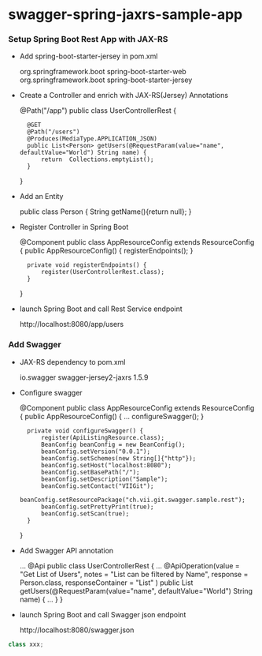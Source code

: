 # swagger-spring-jaxrs-sample-app


### Setup Spring Boot Rest App with JAX-RS

* Add spring-boot-starter-jersey in pom.xml

	<dependencies>
		<dependency>
			<groupId>org.springframework.boot</groupId>
			<artifactId>spring-boot-starter-web</artifactId>
		</dependency>
		<!-- JAX-RS --> 
		<dependency>
			<groupId>org.springframework.boot</groupId>
			<artifactId>spring-boot-starter-jersey</artifactId>
		</dependency>
	</dependencies>

* Create a Controller and enrich with JAX-RS(Jersey) Annotations

	@Path("/app")
	public class UserControllerRest {
	
		@GET
		@Path("/users")
		@Produces(MediaType.APPLICATION_JSON)
	    public List<Person> getUsers(@RequestParam(value="name", defaultValue="World") String name) {
        	return  Collections.emptyList(); 
    	}
	}

* Add an Entity

	public class Person {
		String getName(){return null};
	}

* Register Controller in Spring Boot

	@Component
	public class AppResourceConfig extends ResourceConfig {
    	public AppResourceConfig() {
        	registerEndpoints();
	    }
	
    	private void registerEndpoints() {
    		register(UserControllerRest.class);
	    }
    }

* launch Spring Boot and call Rest Service endpoint

	http://localhost:8080/app/users

### Add Swagger 

* JAX-RS dependency to pom.xml  

	<dependency>
		<groupId>io.swagger</groupId>
		<artifactId>swagger-jersey2-jaxrs</artifactId>
		<version>1.5.9</version>
	</dependency>

* Configure swagger

	@Component
	public class AppResourceConfig extends ResourceConfig {
    	public AppResourceConfig() {
        	...
        	configureSwagger();
    	}

    	private void configureSwagger() {
        	register(ApiListingResource.class);
        	BeanConfig beanConfig = new BeanConfig();
        	beanConfig.setVersion("0.0.1");
        	beanConfig.setSchemes(new String[]{"http"});
        	beanConfig.setHost("localhost:8080");
        	beanConfig.setBasePath("/");
        	beanConfig.setDescription("Sample");
        	beanConfig.setContact("VIIGit");
        	beanConfig.setResourcePackage("ch.vii.git.swagger.sample.rest");
        	beanConfig.setPrettyPrint(true);
        	beanConfig.setScan(true);
    	}
	}

* Add Swagger API annotation

	...
	@Api
	public class UserControllerRest {
		...
		@ApiOperation(value = "Get List of Users",
			notes = "List can be filtered by Name",
			response = Person.class,
    		responseContainer = "List"
    	)
    	public List<Person> getUsers(@RequestParam(value="name", defaultValue="World") String name) {
    		...
    	}
	}
	
* launch Spring Boot and call Swagger json endpoint

	http://localhost:8080/swagger.json
	
```java
class xxx;
```
    